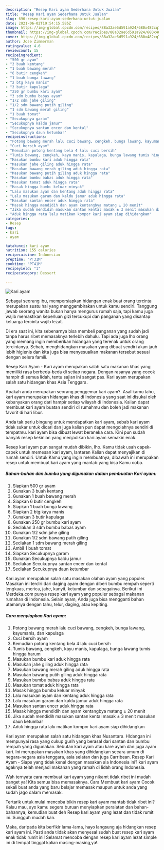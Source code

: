 ```yaml
---
description: "Resep Kari ayam Sederhana Untuk Jualan"
title: "Resep Kari ayam Sederhana Untuk Jualan"
slug: 696-resep-kari-ayam-sederhana-untuk-jualan
date: 2021-06-02T19:54:15.585Z
image: https://img-global.cpcdn.com/recipes/88a32ae6d591a924/680x482cq70/kari-ayam-foto-resep-utama.jpg
thumbnail: https://img-global.cpcdn.com/recipes/88a32ae6d591a924/680x482cq70/kari-ayam-foto-resep-utama.jpg
cover: https://img-global.cpcdn.com/recipes/88a32ae6d591a924/680x482cq70/kari-ayam-foto-resep-utama.jpg
author: Jose Zimmerman
ratingvalue: 4.6
reviewcount: 15
recipeingredient:
- "500 gr ayam"
- "3 buah kentang"
- "1 buah bawang merah"
- "6 butir cengkeh"
- "1 buah bunga lawang"
- "2 btg kayu manis"
- "3 butir kapulaga"
- "250 gr bumbu kari ayam"
- "3 sdm bumbu babas ayam"
- "1/2 sdm jahe giling"
- "1/2 sdm bawang putih giling"
- "1 sdm bawang merah giling"
- "1 buah tomat"
- "Secukupnya garam"
- "Secukupnya kaldu jamur"
- "Secukupnya santan encer dan kental"
- "Secukupnya daun ketumbar"
recipeinstructions:
- "Potong bawang merah lalu cuci bawang, cengkeh, bunga lawang, kayumanis, dan kapulaga"
- "Cuci bersih ayam"
- "Kemudian potong kentang bela 4 lalu cuci bersih"
- "Tumis bawang, cengkeh, kayu manis, kapulaga, bunga lawang tumis hingga harum"
- "Masukan bumbu kari aduk hingga rata"
- "Masukan jahe giling aduk hingga rata"
- "Masukan bawang merah giling aduk hingga rata"
- "Masukan bawang putih giling aduk hingga rata"
- "Masukan bumbu babas aduk hingga rata"
- "Masukan tomat aduk hingga rata"
- "Masak hingga bumbu keluar minyak"
- "Lalu masukan ayam dan kentang aduk hingga rata"
- "Lalu masukan garam dan kaldu jamur aduk hingga rata"
- "Masukan santan encer aduk hingga rata"
- "Masak hingga mendidih dan ayam kentangbya matang ± 20 menit"
- "Jika sudah mendidih masukan santan kental masak ± 3 menit masukan daun ketumbar"
- "Aduk hingga rata lalu matikan kompor kari ayam siap dihidangkan"
categories:
- Resep
tags:
- kari
- ayam

katakunci: kari ayam 
nutrition: 155 calories
recipecuisine: Indonesian
preptime: "PT31M"
cooktime: "PT41M"
recipeyield: "1"
recipecategory: Dessert

---
```



![Kari ayam](https://img-global.cpcdn.com/recipes/88a32ae6d591a924/680x482cq70/kari-ayam-foto-resep-utama.jpg)

Sebagai seorang ibu, mempersiapkan hidangan enak buat orang tercinta merupakan suatu hal yang menggembirakan untuk kamu sendiri. Tanggung jawab seorang  wanita bukan hanya mengurus rumah saja, tapi kamu juga wajib memastikan keperluan gizi tercukupi dan panganan yang disantap keluarga tercinta wajib lezat.

Di era  saat ini, kita sebenarnya bisa membeli panganan yang sudah jadi tanpa harus ribet memasaknya terlebih dahulu. Tapi ada juga lho orang yang memang ingin memberikan hidangan yang terenak untuk orang tercintanya. Sebab, menghidangkan masakan yang dibuat sendiri akan jauh lebih higienis dan kita juga bisa menyesuaikan makanan tersebut sesuai dengan selera famili. 

Resep Kari Ayam - Kari ayam merupakan salah satu makanan khas yang memiliki rasa berbeda-beda di setiap negara. Dengan rasanya yang cocok hampir di semua lidah, tentu sajian ini sangat pas. Kari ayam merupakan salah satu hidangan khas Asia Tenggara.

Apakah anda merupakan seorang penggemar kari ayam?. Asal kamu tahu, kari ayam merupakan hidangan khas di Indonesia yang saat ini disukai oleh kebanyakan orang dari hampir setiap wilayah di Indonesia. Kalian dapat membuat kari ayam buatan sendiri di rumahmu dan boleh jadi makanan favorit di hari libur.

Anda tak perlu bingung untuk mendapatkan kari ayam, sebab kari ayam tidak sukar untuk dicari dan juga kalian pun dapat mengolahnya sendiri di tempatmu. kari ayam bisa dibuat lewat beraneka cara. Kini pun sudah banyak resep kekinian yang menjadikan kari ayam semakin enak.

Resep kari ayam pun sangat mudah dibikin, lho. Kamu tidak usah capek-capek untuk memesan kari ayam, lantaran Kalian dapat menyajikan di rumah sendiri. Untuk Kamu yang ingin membuatnya, dibawah ini merupakan resep untuk membuat kari ayam yang mantab yang bisa Kamu coba.

<!--inarticleads1-->

##### Bahan-bahan dan bumbu yang digunakan dalam pembuatan Kari ayam:

1. Siapkan 500 gr ayam
1. Gunakan 3 buah kentang
1. Gunakan 1 buah bawang merah
1. Siapkan 6 butir cengkeh
1. Siapkan 1 buah bunga lawang
1. Siapkan 2 btg kayu manis
1. Gunakan 3 butir kapulaga
1. Gunakan 250 gr bumbu kari ayam
1. Sediakan 3 sdm bumbu babas ayam
1. Gunakan 1/2 sdm jahe giling
1. Gunakan 1/2 sdm bawang putih giling
1. Sediakan 1 sdm bawang merah giling
1. Ambil 1 buah tomat
1. Siapkan Secukupnya garam
1. Gunakan Secukupnya kaldu jamur
1. Sediakan Secukupnya santan encer dan kental
1. Sediakan Secukupnya daun ketumbar


Kari ayam merupakan salah satu masakan olahan ayam yang populer. Masakan ini terdiri dari daging ayam dengan diberi bumbu rempah seperti lengkuas, merica, jahe, kunyit, ketumbar dan sebagainya. Berikut ini Merdeka.com punya resep kari ayam yang populer sebagai makanan rumahan di Indonesia. Selain ayam, Anda juga bisa mengganti bahan utamanya dengan tahu, telur, daging, atau kepiting. 

<!--inarticleads2-->

##### Cara menyiapkan Kari ayam:

1. Potong bawang merah lalu cuci bawang, cengkeh, bunga lawang, kayumanis, dan kapulaga
1. Cuci bersih ayam
1. Kemudian potong kentang bela 4 lalu cuci bersih
1. Tumis bawang, cengkeh, kayu manis, kapulaga, bunga lawang tumis hingga harum
1. Masukan bumbu kari aduk hingga rata
1. Masukan jahe giling aduk hingga rata
1. Masukan bawang merah giling aduk hingga rata
1. Masukan bawang putih giling aduk hingga rata
1. Masukan bumbu babas aduk hingga rata
1. Masukan tomat aduk hingga rata
1. Masak hingga bumbu keluar minyak
1. Lalu masukan ayam dan kentang aduk hingga rata
1. Lalu masukan garam dan kaldu jamur aduk hingga rata
1. Masukan santan encer aduk hingga rata
1. Masak hingga mendidih dan ayam kentangbya matang ± 20 menit
1. Jika sudah mendidih masukan santan kental masak ± 3 menit masukan daun ketumbar
1. Aduk hingga rata lalu matikan kompor kari ayam siap dihidangkan


Kari ayam merupakan salah satu hidangan khas Nusantara. HIdangan ini mempunyai rasa yang cukup gurih yang berasal dari santan dan bumbu rempah yang digunakan. Sebutan kari ayam atau kare ayam dan juga ayam kari. Ini merupakan masakan khas yang dihidangkan secara umum di negara-negara asia tenggara, asia selatan dan juga Carribean. Resep Kari Ayam - Siapa yang tidak kenal dengan masakan ala Indonesia ini? kari ayam agaknya telah menjadi makanan yang ramah di lidah orang Indonesia. 

Wah ternyata cara membuat kari ayam yang nikamt tidak ribet ini mudah banget ya! Kita semua bisa memasaknya. Cara Membuat kari ayam Cocok sekali buat anda yang baru belajar memasak maupun untuk anda yang sudah jago dalam memasak.

Tertarik untuk mulai mencoba bikin resep kari ayam mantab tidak ribet ini? Kalau mau, ayo kamu segera buruan menyiapkan peralatan dan bahan-bahannya, kemudian buat deh Resep kari ayam yang lezat dan tidak rumit ini. Sungguh mudah kan. 

Maka, daripada kita berfikir lama-lama, hayo langsung aja hidangkan resep kari ayam ini. Pasti anda tiidak akan menyesal sudah buat resep kari ayam enak tidak rumit ini! Selamat mencoba dengan resep kari ayam lezat simple ini di tempat tinggal kalian masing-masing,ya!.

